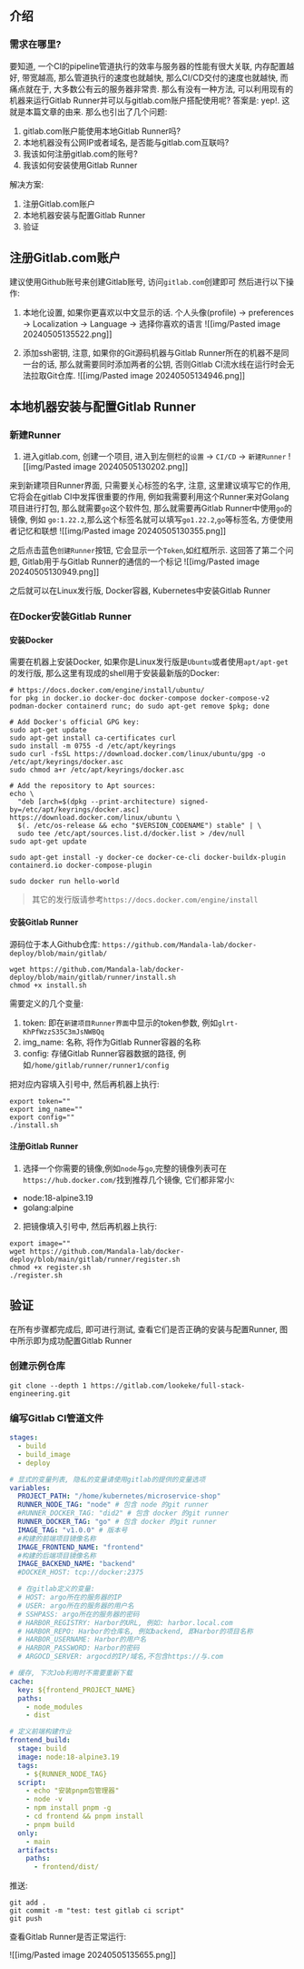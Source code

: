 ## 介绍

### 需求在哪里?

要知道, 一个CI的pipeline管道执行的效率与服务器的性能有很大关联, 内存配置越好, 带宽越高, 那么管道执行的速度也就越快,
那么CI/CD交付的速度也就越快, 而痛点就在于, 大多数公有云的服务器非常贵. 那么有没有一种方法, 可以利用现有的机器来运行Gitlab
Runner并可以与gitlab.com账户搭配使用呢? 答案是: yep!. 这就是本篇文章的由来. 那么也引出了几个问题:

1. gitlab.com账户能使用本地Gitlab Runner吗?
2. 本地机器没有公网IP或者域名, 是否能与gitlab.com互联吗?
3. 我该如何注册gitlab.com的账号?
4. 我该如何安装使用Gitlab Runner

解决方案:

1. 注册Gitlab.com账户
2. 本地机器安装与配置Gitlab Runner
3. 验证

## 注册Gitlab.com账户

建议使用Github账号来创建Gitlab账号, 访问`gitlab.com`创建即可
然后进行以下操作:

1. 本地化设置, 如果你更喜欢以中文显示的话.
   个人头像(profile) -> preferences -> Localization -> Language -> 选择你喜欢的语言
   ![[img/Pasted image 20240505135522.png]]

2. 添加ssh密钥, 注意, 如果你的Git源码机器与Gitlab Runner所在的机器不是同一台的话, 那么就需要同时添加两者的公钥, 否则Gitlab
   CI流水线在运行时会无法拉取Git仓库.
   ![[img/Pasted image 20240505134946.png]]

## 本地机器安装与配置Gitlab Runner

### 新建Runner

1. 进入gitlab.com, 创建一个项目, 进入到左侧栏的`设置` -> `CI/CD` -> `新建Runner`
   ![[img/Pasted image 20240505130202.png]]

来到新建项目Runner界面, 只需要关心标签的名字, 注意, 这里建议填写它的作用, 它将会在gitlab CI中发挥很重要的作用,
例如我需要利用这个Runner来对Golang项目进行打包, 那么就需要`go`这个软件包, 那么就需要再Gitlab Runner中使用`go`的镜像, 例如
`go:1.22.2`,那么这个标签名就可以填写`go1.22.2`,`go`等标签名, 方便使用者记忆和联想
![[img/Pasted image 20240505130355.png]]

之后点击蓝色`创建Runner`按钮, 它会显示一个`Token`,如红框所示.
这回答了第二个问题, Gitlab用于与Gitlab Runner的通信的一个标记
![[img/Pasted image 20240505130949.png]]

之后就可以在Linux发行版, Docker容器, Kubernetes中安装Gitlab Runner

### 在Docker安装Gitlab Runner

#### 安装Docker

需要在机器上安装Docker, 如果你是Linux发行版是`Ubuntu`或者使用`apt/apt-get`的发行版,
那么这里有现成的shell用于安装最新版的Docker:

```shell
# https://docs.docker.com/engine/install/ubuntu/
for pkg in docker.io docker-doc docker-compose docker-compose-v2 podman-docker containerd runc; do sudo apt-get remove $pkg; done

# Add Docker's official GPG key:
sudo apt-get update
sudo apt-get install ca-certificates curl
sudo install -m 0755 -d /etc/apt/keyrings
sudo curl -fsSL https://download.docker.com/linux/ubuntu/gpg -o /etc/apt/keyrings/docker.asc
sudo chmod a+r /etc/apt/keyrings/docker.asc

# Add the repository to Apt sources:
echo \
  "deb [arch=$(dpkg --print-architecture) signed-by=/etc/apt/keyrings/docker.asc] https://download.docker.com/linux/ubuntu \
  $(. /etc/os-release && echo "$VERSION_CODENAME") stable" | \
  sudo tee /etc/apt/sources.list.d/docker.list > /dev/null
sudo apt-get update

sudo apt-get install -y docker-ce docker-ce-cli docker-buildx-plugin containerd.io docker-compose-plugin

sudo docker run hello-world
```

> 其它的发行版请参考`https://docs.docker.com/engine/install`

#### 安装Gitlab Runner

源码位于本人Github仓库: `https://github.com/Mandala-lab/docker-deploy/blob/main/gitlab/`

```shell
wget https://github.com/Mandala-lab/docker-deploy/blob/main/gitlab/runner/install.sh
chmod +x install.sh
```

需要定义的几个变量:

1. token: 即在`新建项目Runner界面`中显示的token参数, 例如`glrt-KhPfWzzS35C3mJsNWBQq`
2. img_name: 名称, 将作为Gitlab Runner容器的名称
3. config: 存储Gitlab Runner容器数据的路径, 例如`/home/gitlab/runner/runner1/config`

把对应内容填入引号中, 然后再机器上执行:

```shell
export token=""
export img_name=""
export config=""
./install.sh
```

#### 注册Gitlab Runner

1. 选择一个你需要的镜像,例如`node`与`go`,完整的镜像列表可在`https://hub.docker.com/`找到推荐几个镜像, 它们都非常小:

- node:18-alpine3.19
- golang:alpine

2. 把镜像填入引号中, 然后再机器上执行:

```shell
export image=""
wget https://github.com/Mandala-lab/docker-deploy/blob/main/gitlab/runner/register.sh
chmod +x register.sh
./register.sh
```

## 验证

在所有步骤都完成后, 即可进行测试, 查看它们是否正确的安装与配置Runner, 图中所示即为成功配置Gitlab Runner

### 创建示例仓库

```shell
git clone --depth 1 https://gitlab.com/lookeke/full-stack-engineering.git
```

### 编写Gitlab CI管道文件

```yml
stages:
  - build
  - build_image
  - deploy

# 显式的变量列表, 隐私的变量请使用gitlab的提供的变量选项
variables:
  PROJECT_PATH: "/home/kubernetes/microservice-shop"
  RUNNER_NODE_TAG: "node" # 包含 node 的git runner
  #RUNNER_DOCKER_TAG: "did2" # 包含 docker 的git runner
  RUNNER_DOCKER_TAG: "go" # 包含 docker 的git runner
  IMAGE_TAG: "v1.0.0" # 版本号
  #构建的前端项目镜像名称
  IMAGE_FRONTEND_NAME: "frontend"
  #构建的后端项目镜像名称
  IMAGE_BACKEND_NAME: "backend"
  #DOCKER_HOST: tcp://docker:2375

  # 在gitlab定义的变量:
  # HOST: argo所在的服务器的IP
  # USER: argo所在的服务器的用户名
  # SSHPASS: argo所在的服务器的密码
  # HARBOR_REGISTRY: Harbor的URL, 例如: harbor.local.com
  # HARBOR_REPO: Harbor的仓库名, 例如backend, 即Harbor的项目名称
  # HARBOR_USERNAME: Harbor的用户名
  # HARBOR_PASSWORD: Harbor的密码
  # ARGOCD_SERVER: argocd的IP/域名,不包含https://与.com

# 缓存, 下次Job利用时不需要重新下载
cache:
  key: ${frontend_PROJECT_NAME}
  paths:
    - node_modules
    - dist

# 定义前端构建作业
frontend_build:
  stage: build
  image: node:18-alpine3.19
  tags:
    - ${RUNNER_NODE_TAG}
  script:
    - echo "安装pnpm包管理器"
    - node -v
    - npm install pnpm -g
    - cd frontend && pnpm install
    - pnpm build
  only:
    - main
  artifacts:
    paths:
      - frontend/dist/
```

推送:

```shell
git add .
git commit -m "test: test gitlab ci script"
git push
```

查看Gitlab Runner是否正常运行:

![[img/Pasted image 20240505135655.png]]

